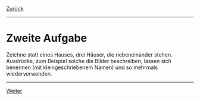 [Zurück](Forms.md)

---

# Zweite Aufgabe

Zeichne statt eines Hauses, drei Häuser, die nebeneinander stehen. Ausdrücke, zum Beispiel solche die Bilder beschreiben, lassen sich benennen (mit kleingeschriebenem Namen) und so mehrmals wiederverwenden.

---

[Weiter](Circles.md)
